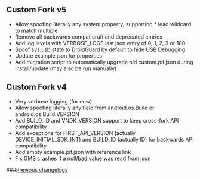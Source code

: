 ## Custom Fork v5
- Allow spoofing literally any system property, supporting * lead wildcard to match multiple
- Remove all backwards compat cruft and deprecated entries
- Add log levels with VERBOSE_LOGS last json entry of 0, 1, 2, 3 or 100
- Spoof sys.usb.state to DroidGuard by default to hide USB Debugging
- Update example json for properties
- Add migration script to automatically upgrade old custom.pif.json during install/update (may also be run manually)

## Custom Fork v4
- Very verbose logging (for now)
- Allow spoofing literally any field from android.os.Build or android.os.Build.VERSION
- Add BUILD_ID and VNDK_VERSION support to keep cross-fork API compatibility
- Add exceptions for FIRST_API_VERSION (actually DEVICE_INITIAL_SDK_INT) and BUILD_ID (actually ID) for backwards API compatibility
- Add empty example.pif.json with reference link
- Fix GMS crashes if a null/bad value was read from json

###[Previous changelogs](https://github.com/osm0sis/PlayIntegrityFork/releases)

